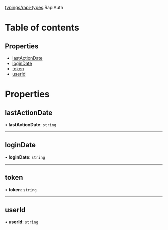 [typings/rapi-types](../modules/typings_rapi_types.md).RapiAuth

# Table of contents

## Properties

- [lastActionDate](typings_rapi_types.RapiAuth.md#lastactiondate)
- [loginDate](typings_rapi_types.RapiAuth.md#logindate)
- [token](typings_rapi_types.RapiAuth.md#token)
- [userId](typings_rapi_types.RapiAuth.md#userid)

# Properties

## lastActionDate

• **lastActionDate**: `string`

___

## loginDate

• **loginDate**: `string`

___

## token

• **token**: `string`

___

## userId

• **userId**: `string`
